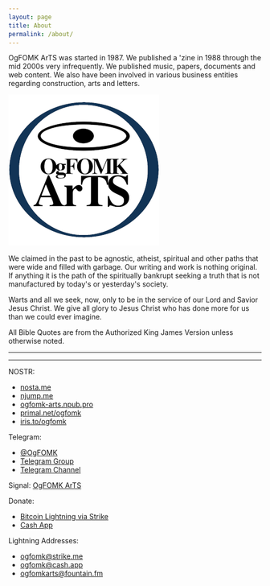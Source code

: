 ```yaml
---
layout: page
title: About
permalink: /about/
---
```


OgFOMK ArTS was started in 1987. We published a 'zine in 1988 through the mid 2000s very infrequently. We published music, papers, documents and web content. We also have been involved in various business entities regarding construction, arts and letters. 

![OgFOMK ArTS Logo](/assets/OgFOMK-LOGO-20251031.01.300x300.png)

We claimed in the past to be agnostic, atheist, spiritual and other paths that were wide and filled with garbage. Our writing and work is nothing original. If anything it is the path of the spiritually bankrupt seeking a truth that is not manufactured by today's or yesterday's society. 

Warts and all we seek, now, only to be in the service of our Lord and Savior Jesus Christ. We give all glory to Jesus Christ who has done more for us than we could ever imagine. 

All Bible Quotes are from the Authorized King James Version unless otherwise noted.

---

<script src="https://njump.me/embed/npub1ycwk4t5d6ct5lqz8t3z463hck0qymyugaqx8lcvmzywtjlpk8fgsyn937w"> </script> 

---

NOSTR:
- [nosta.me](https://nosta.me/261d6aae8dd6174f80475c455d46f8b3c04d9388e80c7fe19b111cb97c363a51)
- [njump.me](https://njump.me/npub1ycwk4t5d6ct5lqz8t3z463hck0qymyugaqx8lcvmzywtjlpk8fgsyn937w)
- [ogfomk-arts.npub.pro](https://ogfomk-arts.npub.pro/)
- [primal.net/ogfomk](https://primal.net/ogfomk)
- [iris.to/ogfomk](https://iris.to/ogfomk)

Telegram: 
- [@OgFOMK](https://t.me/OgFOMK) 
- [Telegram Group](https://t.me/OgFOMKarts)
- [Telegram Channel](https://t.me/ogfomk0)

Signal:
[OgFOMK ArTS](https://signal.group/#CjQKIFCmbSGR4Rd5sB-NF62yzj-G2-4iZGrDt-H-Rl9-clomEhD4617Xpu-o1HAOVN1lbL5W)

Donate: 
- [Bitcoin Lightning via Strike](https://strike.me/ogfomk/)
- [Cash App](https://cash.app/$ogfomk)
 
Lightning Addresses: 
- ogfomk@strike.me  
- ogfomk@cash.app
- ogfomkarts@fountain.fm

